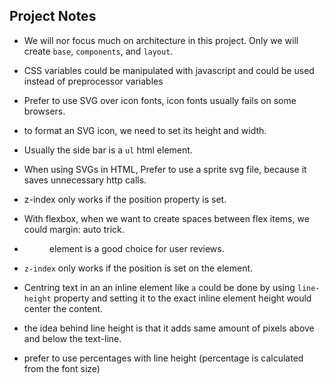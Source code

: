 ## Project Notes

* We will nor focus much on architecture in this project. Only we will create `base`, `components`, and `layout`.

* CSS variables could be manipulated with javascript and could be used instead of preprocessor variables

* Prefer to use SVG over icon fonts, icon fonts usually fails on some browsers.

* to format an SVG icon, we need to set its height and width.

* Usually the side bar is a `ul` html element.

* When using SVGs in HTML, Prefer to use a sprite svg file, because it saves unnecessary http calls.

* z-index only works if the position property is set.

* With flexbox, when we want to create spaces between flex items, we could margin: auto trick.

* <figure> element is a good choice for user reviews.

* `z-index` only works if the position is set on the element. 

* Centring text in an an inline element like `a` could be done by using `line-height` property and setting it to the exact inline element height would center the content.

* the idea behind line height is that it adds same amount of pixels above and below the text-line.

* prefer to use percentages with line height (percentage is calculated from the font size)
